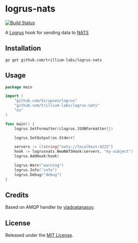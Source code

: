 # logrus-nats

[![Build Status](https://semaphoreci.com/api/v1/ehoward/logrus-nats/branches/master/shields_badge.svg)](https://semaphoreci.com/ehoward/logrus-nats)

A [Logrus]( https://github.com/Sirupsen/logrus) hook for sending data to [NATS]( http://nats.io/)

## Installation
	go get github.com/trillium-labs/logrus-nats

## Usage

```go
package main

import (
	"github.com/Sirupsen/logrus"
	"github.com/trillium-labs/logrus-nats"
	"os"
)

func main() {
	logrus.SetFormatter(&logrus.JSONFormatter{})

	logrus.SetOutput(os.Stderr)

	servers := []string{"nats://localhost:4222"}
	hook := logrusnats.NewNATSHook(servers, "my-subject")
	logrus.AddHook(hook)

	logrus.Warn("warning")
	logrus.Info("info")
	logrus.Debug("debug")
}
```

## Credits
Based on AMQP handler by [vladoatanasov](https://github.com/vladoatanasov/logrus_amqp).

## License
Released under the [MIT License](http://www.opensource.org/licenses/MIT).
